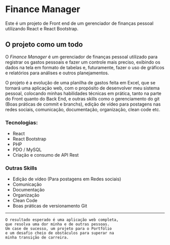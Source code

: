 # Finance Manager
Este é um projeto de Front end de um gerenciador de finanças pessoal utilizando React e React Bootstrap.

## O projeto como um todo
O _Finance Manager_ é um gerenciador de finanças pessoal utilizado para registrar os gastos pessoais e fazer um controle mais preciso, exibindo os dados na tela em formato de tabelas e, futuramente, fazer o uso de gráficos e relatórios para análises e outros planejamentos.

O projeto é a evolução de uma planilha de gastos feita em Excel, que se tornará uma aplicação web, com o propósito de desenvolver meu sistema pessoal, colocando minhas habilidades técnicas em prática, tanto na parte do Front quanto do Back End, e outras skills como o gerenciamento do git (Boas práticas de commit e branchs), edição de vídeo para postagens nas redes sociais, comunicação, documentação, organização, clean code etc.

### Tecnologias:

* React
* React Bootstrap
* PHP
* PDO / MySQL
* Criação e consumo de API Rest

### Outras Skills

* Edição de vídeo (Para postagens em Redes sociais)
* Comunicação
* Documentação
* Organização
* Clean Code
* Boas práticas de versionamento Git
________________________________________
    O resultado esperado é uma aplicação web completa,
    que resolva uma dor minha e de outras pessoas. 
    Um case de sucesso, um projeto para o Portfólio 
    e um desafio cheio de obstáculos para superar na 
    minha transição de carreira.
